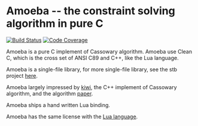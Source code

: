 # Amoeba -- the constraint solving algorithm in pure C

[![Build Status](https://travis-ci.org/starwing/amoeba.svg?branch=master)](https://travis-ci.org/starwing/amoeba)
[![Code Coverage](https://coveralls.io/repos/github/starwing/amoeba/badge.svg?branch=master)](ttps://coveralls.io/repos/github/starwing/amoeba)

Amoeba is a pure C implement of Cassowary algorithm.
Amoeba use Clean C, which is the cross set of ANSI C89 and C++, like
the Lua language.

Amoeba is a single-file library, for more single-file library, see the
stb project [here][1].

Amoeba largely impressed by [kiwi][2], the C++ implement of Cassowary
algorithm, and the algorithm [paper][3].

Amoeba ships a hand written Lua binding.

Amoeba has the same license with the [Lua language][4].

[1]: https://github.com/nothings/stb
[2]: https://github.com/nucleic/kiwi
[3]: http://constraints.cs.washington.edu/solvers/uist97.html
[4]: https://www.lua.org/license.html

